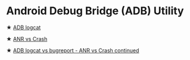 # Android Debug Bridge (ADB) Utility

★ [ADB logcat](https://github.com/lana-20/adb-logcat-options-filters)

★ [ANR vs Crash](https://github.com/lana-20/anr-vs-crash)

★ [ADB logcat vs bugreport - ANR vs Crash continued](https://github.com/lana-20/android-crash-anr-logcat-bugreport)

